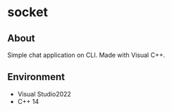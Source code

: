 # socket
## About
Simple chat application on CLI.
Made with Visual C++.

## Environment
- Visual Studio2022
- C++ 14
